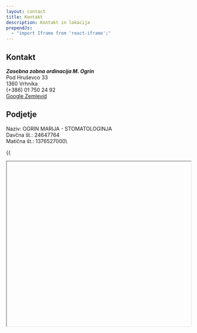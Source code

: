 ```yaml
---
layout: contact
title: Kontakt
description: Kontakt in lokacija
prependJs:
  - "import Iframe from 'react-iframe';"
---
```


## Kontakt

**_Zasebna zobna ordinacija M. Ogrin_**\
Pod Hruševco 33\
1360 Vrhnika\
(+386) 01 750 24 92\
[Google Zemlevid](https://goo.gl/maps/pwjRHLC66mt)

## Podjetje

Naziv: OGRIN MARIJA - STOMATOLOGINJA\
Davčna št.: 24647764\
Matična št.: 1376527000\

{{

<Iframe
    url="https://www.google.com/maps/embed?pb=!1m18!1m12!1m3!1d2772.894927191104!2d14.292864115730541!3d45.97335810734495!2m3!1f0!2f0!3f0!3m2!1i1024!2i768!4f13.1!3m3!1m2!1s0x477ad6f20dcfe2a7%3A0x9f5deae3a36a3bd9!2sPod+Hru%C5%A1evco+33%2C+1360+Vrhnika!5e0!3m2!1sen!2ssi!4v1528830170514"
    width="100%"
    height="450px"
    id="myId"
    className="myClassname"
    display="initial"
    position="relative"
    allowFullScreen
/>

}}
